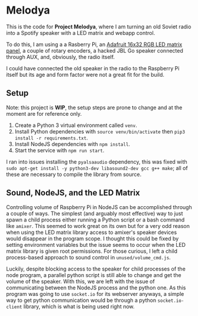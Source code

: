 # Melodya

This is the code for **Project Melodya**, where I am turning an old Soviet radio into a Spotify speaker with a LED matrix and webapp control.

To do this, I am using a a Rasberry Pi, an [Adafruit 16x32 RGB LED matrix panel](https://www.adafruit.com/product/420), a couple of rotary encoders, a hacked JBL Go speaker connected through AUX, and, obviously, the radio itself.

I could have connected the old speaker in the radio to the Raspberry Pi itself but its age and form factor were not a great fit for the build.

## Setup
Note: this project is **WIP**, the setup steps are prone to change and at the moment are for reference only.
1. Create a Python 3 virtual environment called `venv`.
2. Install Python dependencies with `source venv/bin/activate` then `pip3 install -r requirements.txt`.
3. Install NodeJS dependencies with `npm install`.
4. Start the service with `npm run start`.

I ran into issues installing the `pyalsaaudio` dependency, this was fixed with `sudo apt-get install -y python3-dev libasound2-dev gcc g++ make`; all of these are necessary to compile the library from source.

## Sound, NodeJS, and the LED Matrix
Controlling volume of Raspberry Pi in NodeJS can be accomplished through a couple of ways. The simplest (and arguably most effective) way to just spawn a child process either running a Python script or a bash command like `amixer`. This seemed to work great on its own but for a very odd reason when using the LED matrix library access to amixer's speaker devices would disappear in the program scope. I thought this could be fixed by setting environment variables but the issue seems to occur when the LED matrix library is given root permissions. For those curious, I left a child process-based approach to sound control in `unused/volume_cmd.js`. 

Luckily, despite blocking access to the speaker for child processes of the node program, a parallel python script is still able to change and get the volume of the speaker. With this, we are left with the issue of communicating between the NodeJS process and the python one. As this program was going to use `socket.io` for its webserver anyways, a simple way to get python communication would be through a python `socket.io-client` library, which is what is being used right now. 

